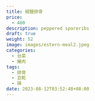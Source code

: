 ```yaml
---
title: 椒鹽排骨
price:
  - 480
description: peppered spareribs
draft: true
weight: 52
image: images/estern-meal2.jpeg
categories:
  - 台菜
  - 豬肉
tags:
  - 排骨
  - 豆乾
  - 辣
date: 2023-08-12T03:52:48+08:00
---
```


